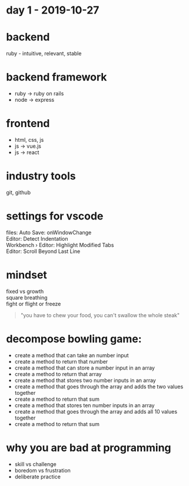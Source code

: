 # day 1 - 2019-10-27

# backend

ruby - intuitive, relevant, stable

# backend framework

- ruby -> ruby on rails
- node -> express

# frontend

- html, css, js
- js -> vue.js
- js -> react

# industry tools

git, github

# settings for vscode

files: Auto Save: onWindowChange  
Editor: Detect Indentation  
Workbench › Editor: Highlight Modified Tabs  
Editor: Scroll Beyond Last Line

# mindset

fixed vs growth  
square breathing  
fight or flight or freeze

> "you have to chew your food, you can't swallow the whole steak"

# decompose bowling game:

- create a method that can take an number input
- create a method to return that number
- create a method that can store a number input in an array
- create a method to return that array
- create a method that stores two number inputs in an array
- create a method that goes through the array and adds the two values together
- create a method to return that sum
- create a method that stores ten number inputs in an array
- create a method that goes through the array and adds all 10 values together
- create a method to return that sum

# why you are bad at programming

- skill vs challenge
- boredom vs frustration
- deliberate practice
